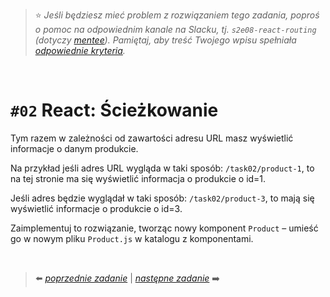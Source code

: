 > :star: *Jeśli będziesz mieć problem z rozwiązaniem tego zadania, poproś o pomoc na odpowiednim kanale na Slacku, tj. `s2e08-react-routing` (dotyczy [mentee](https://devmentor.pl/mentoring-javascript/)). Pamiętaj, aby treść Twojego wpisu spełniała [odpowiednie kryteria](https://devmentor.pl/jak-prosic-o-pomoc/).*

&nbsp;

# `#02` React: Ścieżkowanie


Tym razem w zależności od zawartości adresu URL masz wyświetlić informacje o danym produkcie.

Na przykład jeśli adres URL wygląda w taki sposób: `/task02/product-1`, to na tej stronie ma się wyświetlić informacja o produkcie o id=1. 

Jeśli adres będzie wyglądał w taki sposób: `/task02/product-3`, to mają się wyświetlić informacje o produkcie o id=3.

Zaimplementuj to rozwiązanie, tworząc nowy komponent `Product` – umieść go w nowym pliku `Product.js` w katalogu z komponentami.

&nbsp;


> :arrow_left: [*poprzednie zadanie*](./../01) | [*następne zadanie*](./../03) :arrow_right:
